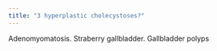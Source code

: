 ```yaml
---
title: "3 hyperplastic cholecystoses?"
---
```

Adenomyomatosis. Straberry gallbladder. Gallbladder polyps

